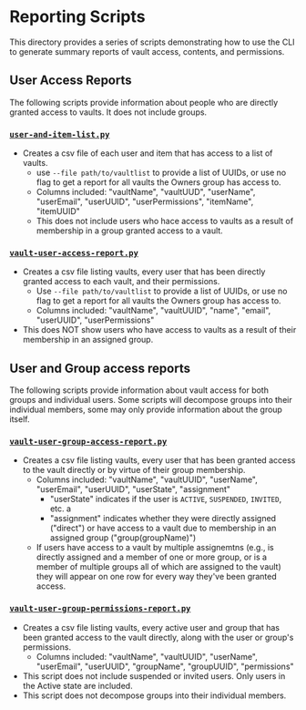 # Reporting Scripts

This directory provides a series of scripts demonstrating how to use the CLI to generate summary reports of vault access, contents, and permissions.

## User Access Reports
The following scripts provide information about people who are directly granted access to vaults. It does not include groups.  

### [`user-and-item-list.py`](./user-and-item-list.py)

- Creates a csv file of each user and item that has access to a list of vaults.
  - use `--file path/to/vaultlist` to provide a list of UUIDs, or use no flag to get a report for all vaults the Owners group has access to.
  - Columns included: "vaultName", "vaultUUD", "userName", "userEmail", "userUUID", "userPermissions", "itemName", "itemUUID"
  - This does not include users who hace access to vaults as a result of membership in a group granted access to a vault. 

### [`vault-user-access-report.py`](./vault-user-access-report.py)

- Creates a csv file listing vaults, every user that has been directly granted access to each vault, and their permissions.
  - Use `--file path/to/vaultlist` to provide a list of UUIDs, or use no flag to get a report for all vaults the Owners group has access to.
  - Columns included: "vaultName", "vaultUUID", "name", "email", "userUUID", "userPermissions"
- This does NOT show users who have access to vaults as a result of their membership in an assigned group.


## User and Group access reports
The following scripts provide information about vault access for both groups and individual users. Some scripts will decompose groups into their individual members, some may only provide information about the group itself.

### [`vault-user-group-access-report.py`](./vault-user-group-access-report.py)

- Creates a csv file listing vaults, every user that has been granted access to the vault directly or by virtue of their group membership.
  - Columns included: "vaultName", "vaultUUID", "userName", "userEmail", "userUUID", "userState", "assignment"
    - "userState" indicates if the user is `ACTIVE`, `SUSPENDED`, `INVITED`, etc. a
    - "assignment" indicates whether they were directly assigned ("direct") or have access to a vault due to membership in an assigned group ("group(groupName)")
  - If users have access to a vault by multiple assignemtns (e.g., is directly assigned and a member of one or more group, or is a member of multiple groups all of which are assigned to the vault) they will appear on one row for every way they've been granted access. 

### [`vault-user-group-permissions-report.py`](./vault-user-group-permissions-report.py)
- Creates a csv file listing vaults, every active user and group that has been granted access to the vault directly, along with the user or group's permissions.
  - Columns included: "vaultName",	"vaultUUID",	"userName",	"userEmail",	"userUUID",	"groupName",	"groupUUID",	"permissions"
- This script does not include suspended or invited users. Only users in the Active state are included. 
- This script does not decompose groups into their individual members. 
